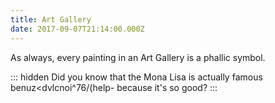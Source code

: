 ```yaml
---
title: Art Gallery
date: 2017-09-07T21:14:00.000Z
---
```


As always, every painting in an Art Gallery is a phallic symbol.

::: hidden
Did you know that the Mona Lisa is actually famous benuz<dvlcnoi^76/(help- because it's so good?
:::